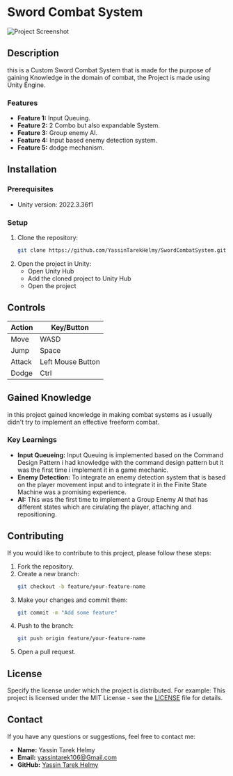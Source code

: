 
# Sword Combat System

![Project Screenshot](https://drive.google.com/file/d/1H3Sbr5N7Ev8CoKr5MMpCIDfyvyzpLDss/view?usp=sharing)

## Description

this is a Custom Sword Combat System that is made for the purpose of gaining Knowledge in the domain of combat, the Project is made using Unity Engine.

### Features
- **Feature 1:** Input Queuing.
- **Feature 2:** 2 Combo but also expandable System.
- **Feature 3:** Group enemy AI.
- **Feature 4:** Input based enemy detection system.
- **Feature 5:** dodge mechanism.

## Installation

### Prerequisites
- Unity version: 2022.3.36f1

### Setup
1. Clone the repository:
    ```sh
    git clone https://github.com/YassinTarekHelmy/SwordCombatSystem.git
    ```
2. Open the project in Unity:
    - Open Unity Hub
    - Add the cloned project to Unity Hub
    - Open the project

## Controls

| Action      | Key/Button         |
|-------------|--------------------|
| Move        | WASD               |
| Jump        | Space              |
| Attack      | Left Mouse Button  |
| Dodge       | Ctrl               |

## Gained Knowledge

in this project gained knowledge in making combat systems as i usually didn't try to implement an effective freeform combat.

### Key Learnings
- **Input Queueing:** Input Queuing is implemented based on the Command Design Pattern i had knowledge with the command design pattern but it was the first time i implement it in a game mechanic. 
- **Enemy Detection:** To integrate an enemy detection system that is based on the player movement input and to integrate it in the Finite State Machine was a promising experience.
- **AI:** This was the first time to implement a Group Enemy AI that has different states which are cirulating the player, attaching and repositioning.

## Contributing

If you would like to contribute to this project, please follow these steps:

1. Fork the repository.
2. Create a new branch:
    ```sh
    git checkout -b feature/your-feature-name
    ```
3. Make your changes and commit them:
    ```sh
    git commit -m "Add some feature"
    ```
4. Push to the branch:
    ```sh
    git push origin feature/your-feature-name
    ```
5. Open a pull request.

## License

Specify the license under which the project is distributed. For example:
This project is licensed under the MIT License - see the [LICENSE](LICENSE.txt) file for details.

## Contact

If you have any questions or suggestions, feel free to contact me:
- **Name:** Yassin Tarek Helmy
- **Email:** yassintarek106@Gmail.com
- **GitHub:** [Yassin Tarek Helmy](https://github.com/YassinTarekHelmy)
